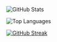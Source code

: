 
![GitHub Stats](https://github-readme-stats.vercel.app/api?username=sofiarojas910&show_icons=true&theme=tokyonight&count_private=true)

![Top Languages](https://github-readme-stats.vercel.app/api/top-langs/?username=sofiarojas910&layout=compact&theme=tokyonight&count_private=true)

[![GitHub Streak](https://github-readme-streak-stats.herokuapp.com/?user=sofiarojas910&theme=tokyonight)](https://git.io/streak-stats)
